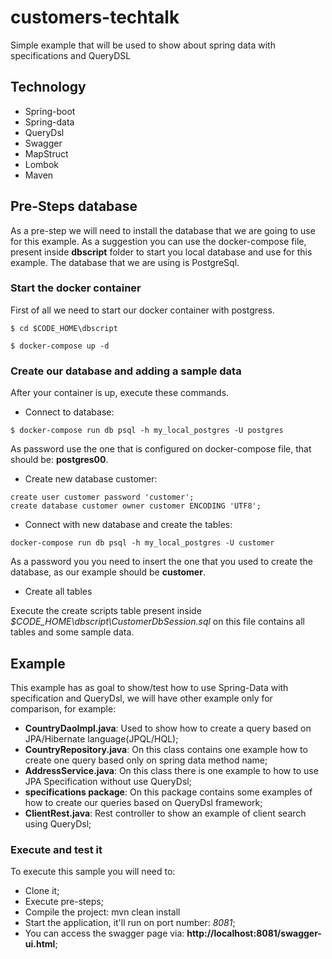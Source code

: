 # customers-techtalk

Simple example that will be used to show about spring data with specifications and QueryDSL

## Technology

- Spring-boot
- Spring-data
- QueryDsl
- Swagger
- MapStruct
- Lombok
- Maven

## Pre-Steps database

As a pre-step we will need to install the database that we are going to use for this example. 
As a suggestion you can use the docker-compose file, present inside **dbscript** folder to start you local database and use for this example. 
The database that we are using is PostgreSql.

### Start the docker container

First of all we need to start our docker container with postgress.

```
$ cd $CODE_HOME\dbscript
```

```
$ docker-compose up -d
```

### Create our database and adding a sample data

After your container is up, execute these commands.

- Connect to database:

```
$ docker-compose run db psql -h my_local_postgres -U postgres
```

As password use the one that is configured on docker-compose file, that should be: **postgres00**.

- Create new database customer:

```
create user customer password 'customer';
create database customer owner customer ENCODING 'UTF8';
```

- Connect with new database and create the tables:

```
docker-compose run db psql -h my_local_postgres -U customer
```

As a password you you need to insert the one that you used to create the database, as our example should be **customer**.

- Create all tables

Execute the create scripts table present inside *$CODE_HOME\dbscript\CustomerDbSession.sql* on this file contains all tables and some sample data.

## Example

This example has as goal to show/test how to use Spring-Data with specification and QueryDsl, we will have other example only for comparison, for example:

- **CountryDaoImpl.java**: Used to show how to create a query based on JPA/Hibernate language(JPQL/HQL);
- **CountryRepository.java**: On this class contains one example how to create one query based only on spring data method name;
- **AddressService.java**: On this class there is one example to how to use JPA Specification without use QueryDsl;
- **specifications package**: On this package contains some examples of how to create our queries based on QueryDsl framework;
- **ClientRest.java**: Rest controller to show an example of client search using QueryDsl;

### Execute and test it

To execute this sample you will need to:

- Clone it;
- Execute pre-steps;
- Compile the project: mvn clean install
- Start the application, it'll run on port number: *8081*;
- You can access the swagger page via: **http://localhost:8081/swagger-ui.html**;
  

 
